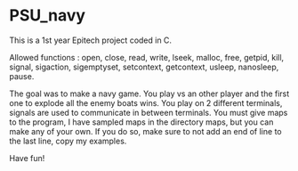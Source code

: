 # PSU_navy

This is a 1st year Epitech project coded in C.

Allowed functions :  open, close, read, write, lseek, malloc, free, getpid, kill, signal,
sigaction, sigemptyset, setcontext, getcontext, usleep, nanosleep, pause.

The goal was to make a navy game. You play vs an other player and the first one to explode all the enemy boats wins.
You play on 2 different terminals, signals are used to communicate in between terminals.
You must give maps to the program, I have sampled maps in the directory maps, but you can make any of your own. If you do so, make sure to not add an end of line to the last line, copy my examples.

Have fun!
